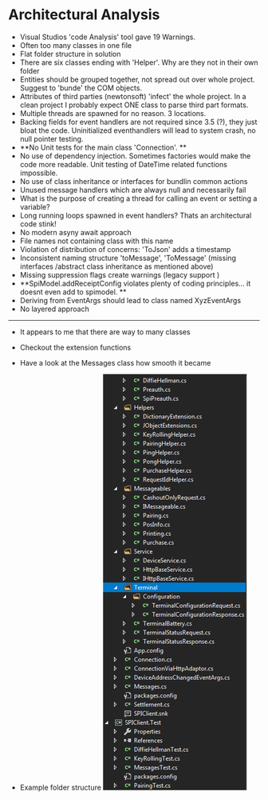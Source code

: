 # Architectural Analysis

* Visual Studios 'code Analysis' tool gave 19 Warnings.
* Often too many classes in one file
*  Flat folder structure in solution
  * There are six classes ending with 'Helper'. Why are they not in their own folder  
  * Entities should be grouped together, not spread out over whole project. Suggest to 'bunde' the COM objects.
  * Attributes of third parties (newtonsoft) 'infect' the whole project. In a clean project I probably expect ONE class to parse third part formats.
  * Multiple threads are spawned for no reason. 3 locations.
  * Backing fields for event handlers are not required since 3.5 (?), they just bloat the code. Uninitialized eventhandlers will lead to system crash, no null pointer testing.
* **No Unit tests for the main class 'Connection'. **
* No use of dependency injection. Sometimes factories would make the code more readable.  Unit testing of DateTime related functions impossible. 
* No use of class inheritance or interfaces for bundlin common actions
* Unused message handlers which are always null and necessarily fail 
* What is the purpose of creating a thread for calling an event or setting a variable?
* Long running loops spawned in event handlers? Thats an architectural code stink!
* No modern asyny await approach 
* File names not containing class with this name 
* Violation of distribution of concerns: 'ToJson' adds a timestamp
* Inconsistent naming structure 'toMessage', 'ToMessage' (missing interfaces /abstract class inheritance  as mentioned above)
* Missing suppression flags create warnings (legacy support  )
* **SpiModel.addReceiptConfig violates plenty of coding principles... it doesnt even add to spimodel. **
* Deriving from EventArgs should lead to class named XyzEventArgs
* No layered approach

---
* It appears to me that there are way to many classes
* Checkout the extension functions
* Have a look at the Messages class how smooth it became

* Example folder structure
![alt text](folderstructure.png "Sample folder structure")


